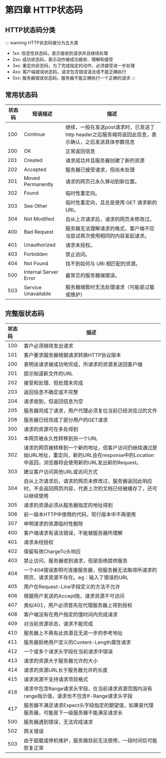 # 第四章 HTTP状态码

## HTTP状态码分类

::: warning HTTP状态码被分为五大类

* 1xx: 信息性状态码，表示接收到请求并且继续处理
* 2xx: 成功状态码，表示动作被成功接收、理解和接受
* 3xx: 重定向状态码，为了完成指定的动作，必须接受进一步处理
* 4xx: 客户端错误状态码，请求包含错误语法或不能正确执行
* 5xx: 服务器错误状态码，服务器不能正确执行一个正确的请求
:::

## 常用状态码

|状态码 |短语描述| 描述|
|----|----|---|
|100|  Continue	|继续，一般在发送post请求时，已发送了http header之后服务端将返回此信息，表示确认，之后发送具体参数信息
|200|  OK 	|	正常返回信息
|201|  Created  |	请求成功并且服务器创建了新的资源
|202|  Accepted |	服务器已接受请求，但尚未处理
|301|  Moved Permanently|  请求的网页已永久移动到新位置。
|302| Found  |		临时性重定向。
|303| See Other | 	临时性重定向，且总是使用 GET 请求新的 URI。
|304|  Not Modified| 自从上次请求后，请求的网页未修改过。
|400| Bad Request | 服务器无法理解请求的格式，客户端不应当尝试再次使用相同的内容发起请求。
|401| Unauthorized |请求未授权。
|403| Forbidden  |	禁止访问。
|404| Not Found  |	找不到如何与 URI 相匹配的资源。
|500| Internal Server Error | 最常见的服务器端错误。
|503| Service Unavailable |服务器端暂时无法处理请求（可能是过载或维护）

## 完整版状态码

| 状态码| 描述 |
|:----|----|
|100|客户必须继续发出请求
|101|客户要求服务器根据请求转换HTTP协议版本
|200|表明该请求被成功地完成，所请求的资源发送回客户端
|201|提示知道新文件的URL
|202|接受和处理、但处理未完成
|203|返回信息不确定或不完整
|204|请求收到，但返回信息为空
|205|服务器完成了请求，用户代理必须复位当前已经浏览过的文件
|206|服务器已经完成了部分用户的GET请求
|300|请求的资源可在多处得到
|301|本网页被永久性转移到另一个URL
|302|请求的网页被转移到一个新的地址，但客户访问仍继续通过原始URL地址，重定向，新的URL会在response中的Location中返回，浏览器将会使用新的URL发出新的Request。
|303|建议客户访问其他URL或访问方式
|304|自从上次请求后，请求的网页未修改过，服务器返回此响应时，不会返回网页内容，代表上次的文档已经被缓存了，还可以继续使用
|305|请求的资源必须从服务器指定的地址得到
|306|前一版本HTTP中使用的代码，现行版本中不再使用
|307|申明请求的资源临时性删除
|400|客户端请求有语法错误，不能被服务器所理解
|401|请求未经授权
|402|保留有效ChargeTo头响应
|403|禁止访问，服务器收到请求，但是拒绝提供服务
|404|一个404错误表明可连接服务器，但服务器无法取得所请求的网页，请求资源不存在。eg：输入了错误的URL
|405|用户在Request-Line字段定义的方法不允许
|406|根据用户发送的Accept拖，请求资源不可访问
|407|类似401，用户必须首先在代理服务器上得到授权
|408|客户端没有在用户指定的饿时间内完成请求
|409|对当前资源状态，请求不能完成
|410|服务器上不再有此资源且无进一步的参考地址
|411|服务器拒绝用户定义的Content-Length属性请求
|412|一个或多个请求头字段在当前请求中错误
|413|请求的资源大于服务器允许的大小
|414|请求的资源URL长于服务器允许的长度
|415|请求资源不支持请求项目格式
|416|请求中包含Range请求头字段，在当前请求资源范围内没有range指示值，请求也不包含If-Range请求头字段
|417|服务器不满足请求Expect头字段指定的期望值，如果是代理服务器，可能是下一级服务器不能满足请求长
|500|服务器遇到错误，无法完成请求
|502|网关错误
|503|由于超载或停机维护，服务器目前无法使用，一段时间后可能恢复正常